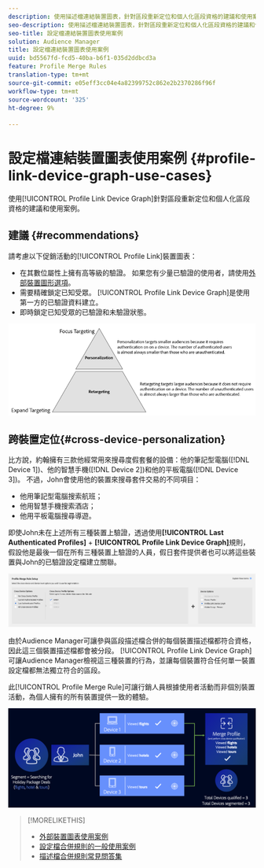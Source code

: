 ```yaml
---
description: 使用描述檔連結裝置圖表，針對區段重新定位和個人化區段資格的建議和使用案例。
seo-description: 使用描述檔連結裝置圖表，針對區段重新定位和個人化區段資格的建議和使用案例。
seo-title: 設定檔連結裝置圖表使用案例
solution: Audience Manager
title: 設定檔連結裝置圖表使用案例
uuid: bd5567fd-fcd5-40ba-b6f1-035d2ddbcd3a
feature: Profile Merge Rules
translation-type: tm+mt
source-git-commit: e05eff3cc04e4a82399752c862e2b2370286f96f
workflow-type: tm+mt
source-wordcount: '325'
ht-degree: 9%

---
```



# 設定檔連結裝置圖表使用案例 {#profile-link-device-graph-use-cases}

使用[!UICONTROL Profile Link Device Graph]針對區段重新定位和個人化區段資格的建議和使用案例。

## 建議 {#recommendations}

請考慮以下促銷活動的[!UICONTROL Profile Link]裝置圖表：

* 在其數位屬性上擁有高等級的驗證。 如果您有少量已驗證的使用者，請使用[外部裝置圖形選項](merge-rule-definitions.md#device-options)。
* 需要精確鎖定已知受眾。 [!UICONTROL Profile Link Device Graph]是使用第一方的已驗證資料建立。
* 即時鎖定已知受眾的已驗證和未驗證狀態。

![](assets/merge-rule-triangle2.png)

## 跨裝置定位{#cross-device-personalization}

比方說，約翰擁有三款他經常用來搜尋度假套餐的設備：他的筆記型電腦([!DNL Device 1])、他的智慧手機([!DNL Device 2])和他的平板電腦([!DNL Device 3])。 不過，John會使用他的裝置來搜尋套件交易的不同項目：

* 他用筆記型電腦搜索航班；
* 他用智慧手機搜索酒店；
* 他用平板電腦搜尋導遊。

即使John未在上述所有三種裝置上驗證，透過使用&#x200B;**[!UICONTROL Last Authenticated Profiles]** + **[!UICONTROL Profile Link Device Graph]**&#x200B;規則，假設他是最後一個在所有三種裝置上驗證的人員，假日套件提供者也可以將這些裝置與John的已驗證設定檔建立關聯。

![最後設備圖](assets/last-device-graph.png)

由於Audience Manager可讓參與區段描述檔合併的每個裝置描述檔都符合資格，因此這三個裝置描述檔都會被分段。 [!UICONTROL Profile Link Device Graph]可讓Audience Manager檢視這三種裝置的行為，並讓每個裝置符合任何單一裝置設定檔都無法獨立符合的區段。

此[!UICONTROL Profile Merge Rule]可讓行銷人員根據使用者活動而非個別裝置活動，為個人擁有的所有裝置提供一致的體驗。

![跨裝置個人化](assets/cross-device-personalization.png)

>[!MORELIKETHIS]
>
>* [外部裝置圖表使用案例](external-graph-use-cases.md)
>* [設定檔合併規則的一般使用案例](merge-rule-targeting-options.md)
>* [描述檔合併規則常見問答集](../../faq/faq-profile-merge.md)

